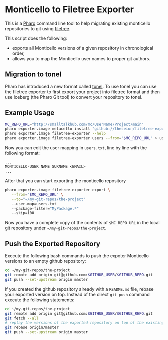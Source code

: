Monticello to Filetree Exporter
===============================

This is a [Pharo](https://pharo.org) command line tool to help migrating existing monticello repositories to git using [filetree](https://github.com/dalehenrich/filetree).

This script does the following:
- exports all Monticello versions of a given repository in chronological order,
- allows you to map the Monticello user names to proper git authors.

## Migration to tonel
Pharo has introduced a new format called [tonel](https://github.com/pharo-vcs/tonel). To use tonel you can use the filetree exporter to first export your project into filetree format and then use Iceberg (the Pharo Git tool) to convert your repository to tonel.

## Example Usage

```bash
MC_REPO_URL="http://smalltalkhub.com/mc/UserName/Project/main"
pharo exporter.image metacello install "github://theseion/filetree-exporter" BaselineOfFileTreeExporter
pharo exporter.image filetree-exporter --help
pharo exporter.image filetree-exporter users --from="$MC_REPO_URL" > users.txt
```

Now you can edit the user mapping in `users.txt`, line by line with the following format:
~~~
...
MONTICELLO-USER NAME SURNAME <EMAIL>
...
~~~

After that you can start exporting the monticello repository

```bash
pharo exporter.image filetree-exporter export \
   --from="$MC_REPO_URL" \
   --to="~/my-git-repos/the-project"
   --user-map=users.txt
   --package-filter="MyPackage.*"
   --skip=100
```

Now you have a complete copy of the contents of `$MC_REPO_URL` in the local git repository under `~/my-git-repos/the-project`.

## Push the Exported Repository
Execute the following bash commands to push the expoter Monticello versions to an empty github repository:
```bash
cd ~/my-git-repos/the-project
git remote add origin git@github.com:$GITHUB_USER/$GITHUB_REPO.git
git push --set-upstream origin master
```

If you created the github repository already with a `README.md` file, rebase your exported version on top.
Instead of the direct `git push` command execute the following statements:
```bash
cd ~/my-git-repos/the-project
git remote add origin git@github.com:$GITHUB_USER/$GITHUB_REPO.git
git fetch --all
# replay the versions of the exported repository on top of the existing remote versions
git rebase origin/master
git push --set-upstream origin master
```

